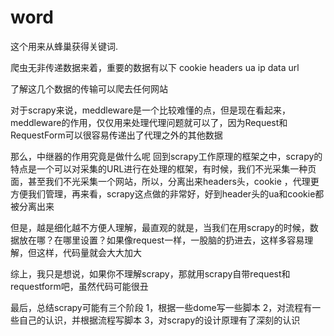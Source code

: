 # word
这个用来从蜂巢获得关键词.

爬虫无非传递数据来着，重要的数据有以下
cookie
headers
ua
ip
data
url

了解这几个数据的传输可以爬去任何网站

对于scrapy来说，meddleware是一个比较难懂的点，但是现在看起来，meddleware的作用，仅仅用来处理代理问题就可以了，因为Request和RequestForm可以很容易传递出了代理之外的其他数据

那么，中继器的作用究竟是做什么呢
回到scrapy工作原理的框架之中，scrapy的特点是一个可以对采集的URL进行在处理的框架，有时候，我们不光采集一种页面，甚至我们不光采集一个网站，所以，分离出来headers头，cookie
，代理更方便我们管理，再来看，scrapy这点做的非常好，好到header头的ua和cookie都被分离出来

但是，越是细化越不方便人理解，最直观的就是，当我们在用scrapy的时候，数据放在哪？在哪里设置？如果像request一样，一股脑的扔进去，这样多容易理解，但这样，代码量就会大大加大

综上，我只是想说，如果你不理解scrapy，那就用scrapy自带request和requestform吧，虽然代码可能很丑

最后，总结scrapy可能有三个阶段
1，根据一些dome写一些脚本
2，对流程有一些自己的认识，并根据流程写脚本
3，对scrapy的设计原理有了深刻的认识